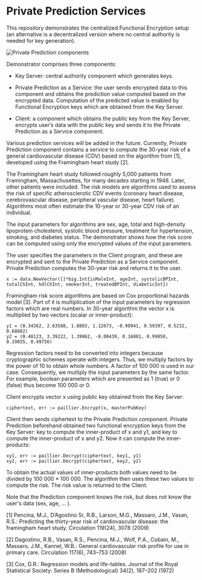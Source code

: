 # Private Prediction Services

This repository demonstrates the centralized Functional Encryption setup (an alternative is a decentralized version where no central authority is needed for key generation).

![Private Prediction components](https://raw.githubusercontent.com/fentec-project/private-analyses/master/img/CDV.png)

Demonstrator comprises three components:

 * Key Server: central authority component which generates keys.

 * Private Prediction as a Service: the user sends encrypted data to this component
and obtains the prediction value computed based on the encrypted data. Computation of the predicted value is enabled by Functional Encryption keys which are obtained from the Key Server.

 * Client: a component which obtains the public key from the Key Server, encrypts
user’s data with the public key and sends it to the Private Prediction as a
Service component.

Various prediction services will be added in the future. Currently, Private Prediction component contains a service to compute the 30-year risk of a general cardiovascular disease (CDV) based on the algorithm from [1], developed using the Framingham heart study [2].

The Framingham heart study followed roughly 5,000 patients from Framingham, Massachusettes, for many decades starting in 1948. Later, other patients were included. The risk models are algorithms used to assess the risk of specific atherosclerotic CDV events (coronary heart disease, cerebrovascular disease, peripheral vascular disease, heart failure). Algorithms most often estimate the 10-year or 30-year CDV risk of an individual.

The input parameters for algorithms are sex, age, total and high-density
lipoprotein cholesterol, systolic blood pressure, treatment for hypertension, smoking, and diabetes status. The demonstrator shows how the risk score can be computed using only the encrypted values of the input parameters. 

The user specifies the parameters in the Client program, and these are encrypted and sent to the Private Prediction as a Service component. Private Prediction computes the 30-year risk and returns it to the user.

```
x := data.NewVector([]*big.Int{isMaleInt, ageInt, systolicBPInt, totalChInt, hdlChInt, smokerInt, treatedBPInt, diabeticInt})
```

Framingham risk score algorithms are based on Cox proportional hazards
model [3]. Part of it is multiplication of the input parameters by regression
factors which are real numbers. In 30-year algorithm the vector x is multiplied
by two vectors (scalar or inner-product):

```
y1 = (0.34362, 2.63588, 1.8803, 1.12673, -0.90941, 0.59397, 0.5232,
0.68602)
y2 = (0.48123, 3.39222, 1.39862, -0.00439, 0.16081, 0.99858,
0.19035, 0.49756)
```

Regression factors need to be converted into integers because cryptographic
schemes operate with integers. Thus, we multiply factors by the power of 10 to obtain whole numbers. A factor of 100 000 is used in our case. Consequently, we multiply the input parameters by the same factor. For example, boolean parameters which are presented as 1 (true) or 0 (false) thus become 100 000 or 0.

Client encrypts vector x using public key obtained from the Key Server:

```
ciphertext, err := paillier.Encrypt(x, masterPubKey)
```

Client then sends ciphertext to the Private Prediction component. Private
Prediction beforehand obtained two functional encryption keys from the Key
Server: key to compute the inner-product of x and y1, and key to compute the
inner-product of x and y2. Now it can compute the inner-products:

```
xy1, err := paillier.Decrypt(ciphertext, key1, y1)
xy2, err := paillier.Decrypt(ciphertext, key2, y2)
```

To obtain the actual values of inner-products both values need to be divided
by 100 000 * 100 000. The algorithm then uses these two values to compute the risk. The risk value is returned to the Client. 

Note that the Prediction component knows the risk, but does not know the user's data (sex, age, ... ).




[1] Pencina, M.J., D’Agostino Sr, R.B., Larson, M.G., Massaro, J.M., Vasan, R.S.:
Predicting the thirty-year risk of cardiovascular disease: the framingham heart study. Circulation 119(24), 3078 (2009)

[2] Dagostino, R.B., Vasan, R.S., Pencina, M.J., Wolf, P.A., Cobain, M., Massaro, J.M., Kannel, W.B.: General cardiovascular risk profile for use in primary care. Circulation 117(6), 743–753 (2008)

[3] Cox, D.R.: Regression models and life-tables. Journal of the Royal Statistical Society: Series B (Methodological) 34(2), 187–202 (1972)

